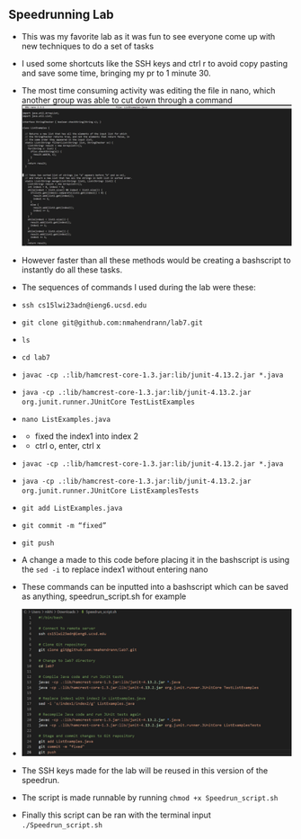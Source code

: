 ## Speedrunning Lab

* This was my favorite lab as it was fun to see everyone come up with new techniques to do a set of tasks
* I used some shortcuts like the SSH keys and ctrl r to avoid copy pasting and save some time, bringing my pr to 1 minute 30.
* The most time consuming activity was editing the file in nano, which another group was able to cut down through a command
![Image](unnamed15.png)
* However faster than all these methods would be creating a bashscript to instantly do all these tasks.

* The sequences of commands I used during the lab were these:
* ```ssh cs15lwi23adn@ieng6.ucsd.edu ```
* ```git clone git@github.com:nmahendrann/lab7.git```
* ```ls```
* ```cd lab7```
* ```javac -cp .:lib/hamcrest-core-1.3.jar:lib/junit-4.13.2.jar *.java```
* ```java -cp .:lib/hamcrest-core-1.3.jar:lib/junit-4.13.2.jar org.junit.runner.JUnitCore TestListExamples```
* ```nano ListExamples.java```
* * fixed the index1 into index 2
* * ctrl o, enter, ctrl x
* ```javac -cp .:lib/hamcrest-core-1.3.jar:lib/junit-4.13.2.jar *.java```
* ```java -cp .:lib/hamcrest-core-1.3.jar:lib/junit-4.13.2.jar org.junit.runner.JUnitCore ListExamplesTests```
* ```git add ListExamples.java```
* ```git commit -m “fixed”```
* ```git push```

* A change a made to this code before placing it in the bashscript is using the ```sed -i``` to replace index1 without entering nano

* These commands can be inputted into a bashscript which can be saved as anything, speedrun_script.sh for example
* ![Image](unnamed19.png)
* The SSH keys made for the lab will be reused in this version of the speedrun.
* The script is made runnable by running ```chmod +x Speedrun_script.sh```
* Finally this script can be ran with the terminal input ```./Speedrun_script.sh```
